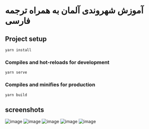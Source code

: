 # آموزش شهروندی آلمان به همراه ترجمه فارسی

## Project setup
```
yarn install
```

### Compiles and hot-reloads for development
```
yarn serve
```

### Compiles and minifies for production
```
yarn build
```

## screenshots
![image](https://github.com/user-attachments/assets/1d363632-7c95-46c1-8e23-5a25ff12ccaa)
![image](https://github.com/user-attachments/assets/091cd5ab-97ec-4572-92d2-477ee026377e)
![image](https://github.com/user-attachments/assets/49f7d1db-51d8-40a2-bc6d-0fd7bd23d6ee)
![image](https://github.com/user-attachments/assets/e754cdd2-85bb-49b3-8f5d-499e444bd7ae)
![image](https://github.com/user-attachments/assets/8ba393fb-ba74-4131-9385-3cbb6d1df95d)

